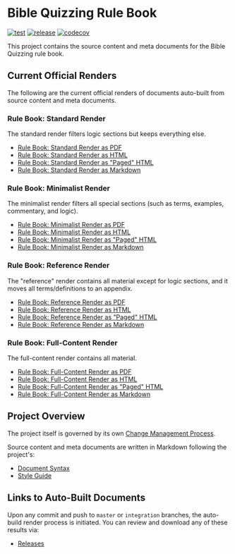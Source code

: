 # Bible Quizzing Rule Book

[![test](https://github.com/gryphonshafer/Quizzing-Rule-Book/workflows/test/badge.svg)](https://github.com/gryphonshafer/Quizzing-Rule-Book/actions?query=workflow%3Atest)
[![release](https://github.com/gryphonshafer/Quizzing-Rule-Book/workflows/release/badge.svg)](https://github.com/gryphonshafer/Quizzing-Rule-Book/actions?query=workflow%3Arelease)
[![codecov](https://codecov.io/gh/gryphonshafer/Quizzing-Rule-Book/graph/badge.svg)](https://codecov.io/gh/gryphonshafer/Quizzing-Rule-Book)

This project contains the source content and meta documents for the Bible Quizzing rule book.

## Current Official Renders

The following are the current official renders of documents auto-built from source content and meta documents.

### Rule Book: Standard Render

The standard render filters logic sections but keeps everything else.

- [Rule Book: Standard Render as PDF](https://gldg.us/gh/gryphonshafer/test-book/releases/latest/download/rule_book_std.pdf)
- [Rule Book: Standard Render as HTML](https://gldg.us/gh/gryphonshafer/test-book/releases/latest/download/rule_book_std.html)
- [Rule Book: Standard Render as "Paged" HTML](https://gldg.us/gh/gryphonshafer/test-book/releases/latest/download/rule_book_std.paged.html)
- [Rule Book: Standard Render as Markdown](https://gldg.us/gh/gryphonshafer/test-book/releases/latest/download/rule_book_std.md)

### Rule Book: Minimalist Render

The minimalist render filters all special sections (such as terms, examples, commentary, and logic).

- [Rule Book: Minimalist Render as PDF](https://gldg.us/gh/gryphonshafer/test-book/releases/latest/download/rule_book_min.pdf)
- [Rule Book: Minimalist Render as HTML](https://gldg.us/gh/gryphonshafer/test-book/releases/latest/download/rule_book_min.html)
- [Rule Book: Minimalist Render as "Paged" HTML](https://gldg.us/gh/gryphonshafer/test-book/releases/latest/download/rule_book_min.paged.html)
- [Rule Book: Minimalist Render as Markdown](https://gldg.us/gh/gryphonshafer/test-book/releases/latest/download/rule_book_min.md)

### Rule Book: Reference Render

The "reference" render contains all material except for logic sections, and it moves all terms/definitions to an appendix.

- [Rule Book: Reference Render as PDF](https://gldg.us/gh/gryphonshafer/test-book/releases/latest/download/rule_book_ref.pdf)
- [Rule Book: Reference Render as HTML](https://gldg.us/gh/gryphonshafer/test-book/releases/latest/download/rule_book_ref.html)
- [Rule Book: Reference Render as "Paged" HTML](https://gldg.us/gh/gryphonshafer/test-book/releases/latest/download/rule_book_ref.paged.html)
- [Rule Book: Reference Render as Markdown](https://gldg.us/gh/gryphonshafer/test-book/releases/latest/download/rule_book_ref.md)

### Rule Book: Full-Content Render

The full-content render contains all material.

- [Rule Book: Full-Content Render as PDF](https://gldg.us/gh/gryphonshafer/test-book/releases/latest/download/rule_book_full.pdf)
- [Rule Book: Full-Content Render as HTML](https://gldg.us/gh/gryphonshafer/test-book/releases/latest/download/rule_book_full.html)
- [Rule Book: Full-Content Render as "Paged" HTML](https://gldg.us/gh/gryphonshafer/test-book/releases/latest/download/rule_book_full.paged.html)
- [Rule Book: Full-Content Render as Markdown](https://gldg.us/gh/gryphonshafer/test-book/releases/latest/download/rule_book_full.md)

## Project Overview

The project itself is governed by its own [Change Management Process](rule_book/change_management.md).

Source content and meta documents are written in Markdown following the project's:

- [Document Syntax](meta/syntax.md)
- [Style Guide](meta/style_guide.md)

## Links to Auto-Built Documents

Upon any commit and push to `master` or `integration` branches, the auto-build render process is initiated. You can review and download any of these results via:

- [Releases](../../releases)
